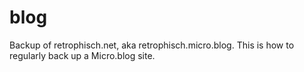 # blog
Backup of retrophisch.net, aka retrophisch.micro.blog. This is how to regularly back up a Micro.blog site.
